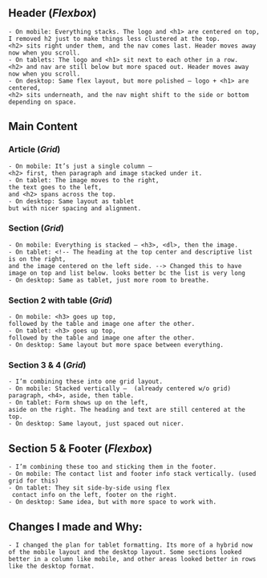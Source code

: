 ## Header (*Flexbox*)
    - On mobile: Everything stacks. The logo and <h1> are centered on top, I removed h2 just to make things less clustered at the top. 
    <h2> sits right under them, and the nav comes last. Header moves away now when you scroll.
    - On tablets: The logo and <h1> sit next to each other in a row. 
    <h2> and nav are still below but more spaced out. Header moves away now when you scroll.
    - On desktop: Same flex layout, but more polished — logo + <h1> are centered, 
    <h2> sits underneath, and the nav might shift to the side or bottom depending on space.

## Main Content

### Article (*Grid*)
    - On mobile: It’s just a single column — 
    <h2> first, then paragraph and image stacked under it.
    - On tablet: The image moves to the right, 
    the text goes to the left, 
    and <h2> spans across the top.
    - On desktop: Same layout as tablet 
    but with nicer spacing and alignment.

### Section (*Grid*)
    - On mobile: Everything is stacked — <h3>, <dl>, then the image.
    - On tablet: <!-- The heading at the top center and descriptive list is on the right, 
    and the image centered on the left side. --> Changed this to have image on top and list below. looks better bc the list is very long
    - On desktop: Same as tablet, just more room to breathe.

### Section 2 with table (*Grid*)
    - On mobile: <h3> goes up top, 
    followed by the table and image one after the other.
    - On tablet: <h3> goes up top, 
    followed by the table and image one after the other.
    - On desktop: Same layout but more space between everything.

### Section 3 & 4 (*Grid*)
    - I’m combining these into one grid layout.
    - On mobile: Stacked vertically —  (already centered w/o grid)
    paragraph, <h4>, aside, then table.
    - On tablet: Form shows up on the left, 
    aside on the right. The heading and text are still centered at the top.
    - On desktop: Same layout, just spaced out nicer.

## Section 5 & Footer (*Flexbox*)
    - I’m combining these too and sticking them in the footer.
    - On mobile: The contact list and footer info stack vertically. (used grid for this)
    - On tablet: They sit side-by-side using flex 
     contact info on the left, footer on the right.
    - On desktop: Same idea, but with more space to work with.

## Changes I made and Why:
    - I changed the plan for tablet formatting. Its more of a hybrid now of the mobile layout and the desktop layout. Some sections looked better in a column like mobile, and other areas looked better in rows like the desktop format. 